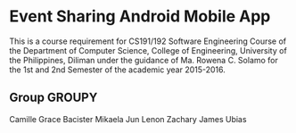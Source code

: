 Event Sharing Android Mobile App
================================

This is a course requirement for CS191/192 Software Engineering Course of the Department of Computer Science, College of Engineering, University of the Philippines, Diliman under the guidance of Ma. Rowena C. Solamo for the 1st and 2nd Semester of the academic year 2015-2016.

## Group GROUPY

Camille Grace Bacister
Mikaela Jun Lenon
Zachary James Ubias